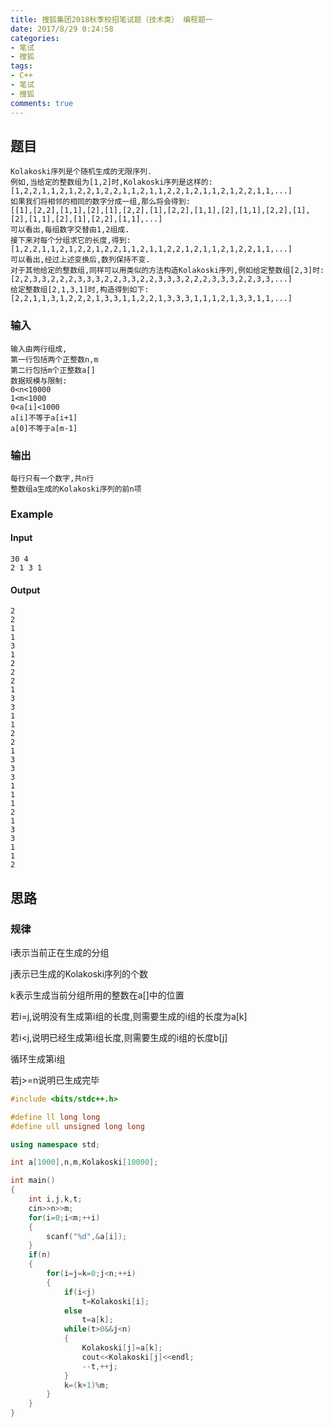 ```yaml
---
title: 搜狐集团2018秋季校招笔试题（技术类） 编程题一
date: 2017/8/29 0:24:58 
categories: 
- 笔试
- 搜狐
tags:
- C++
- 笔试
- 搜狐
comments: true
---
```

## 题目
	Kolakoski序列是个随机生成的无限序列.
	例如,当给定的整数组为[1,2]时,Kolakoski序列是这样的:
	[1,2,2,1,1,2,1,2,2,1,2,2,1,1,2,1,1,2,2,1,2,1,1,2,1,2,2,1,1,...]
	如果我们将相邻的相同的数字分成一组,那么将会得到:
	[[1],[2,2],[1,1],[2],[1],[2,2],[1],[2,2],[1,1],[2],[1,1],[2,2],[1],[2],[1,1],[2],[1],[2,2],[1,1],...]
	可以看出,每组数字交替由1,2组成.
	接下来对每个分组求它的长度,得到:
	[1,2,2,1,1,2,1,2,2,1,2,2,1,1,2,1,1,2,2,1,2,1,1,2,1,2,2,1,1,...]
	可以看出,经过上述变换后,数列保持不变.
	对于其他给定的整数组,同样可以用类似的方法构造Kolakoski序列,例如给定整数组[2,3]时:
	[2,2,3,3,2,2,2,3,3,3,2,2,3,3,2,2,3,3,3,2,2,2,3,3,3,2,2,3,3,...]
	给定整数组[2,1,3,1]时,构造得到如下:
	[2,2,1,1,3,1,2,2,2,1,3,3,1,1,2,2,1,3,3,3,1,1,1,2,1,3,3,1,1,...]
### 输入 
	输入由两行组成,
	第一行包括两个正整数n,m
	第二行包括m个正整数a[]
	数据规模与限制:
	0<n<10000
	1<m<1000
	0<a[i]<1000
	a[i]不等于a[i+1]
	a[0]不等于a[m-1]
### 输出
	每行只有一个数字,共n行
	整数组a生成的Kolakoski序列的前n项
### Example
#### Input
	30 4
	2 1 3 1  
#### Output
    2
	2
	1
	1
	3
	1
	2
	2
	2
	1
	3
	3
	1
	1
	2
	2
	1
	3
	3
	3
	1
	1
	1
	2
	1
	3
	3
	1
	1
	2
## 思路
### 规律
i表示当前正在生成的分组

j表示已生成的Kolakoski序列的个数

k表示生成当前分组所用的整数在a[]中的位置

若i=j,说明没有生成第i组的长度,则需要生成的i组的长度为a[k]

若i<j,说明已经生成第i组长度,则需要生成的i组的长度b[j]

循环生成第i组

若j>=n说明已生成完毕

```cpp
#include <bits/stdc++.h>

#define ll long long
#define ull unsigned long long

using namespace std;

int a[1000],n,m,Kolakoski[10000];

int main()
{
    int i,j,k,t;
    cin>>n>>m;
    for(i=0;i<m;++i)
    {
        scanf("%d",&a[i]);
    }
    if(n)
    {
        for(i=j=k=0;j<n;++i)
        {
            if(i<j)
                t=Kolakoski[i];
            else
                t=a[k];
            while(t>0&&j<n)
            {
                Kolakoski[j]=a[k];
                cout<<Kolakoski[j]<<endl;
                --t,++j;
            }
            k=(k+1)%m;
        }
    }
}
```